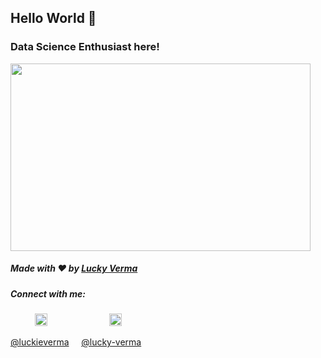 ## Hello World 👋
### Data Science Enthusiast here!

<img src = "https://media.giphy.com/media/SKab6E8Qeg7sY/giphy.gif" width="480" height="300">


##### Made with ❤️ by [Lucky Verma](https://github.com/thinkersloo)

##### Connect with me: 

&nbsp;&nbsp;&nbsp; &nbsp;&nbsp;&nbsp;&nbsp;&nbsp;
<a href="https://twitter.com/luckieverma"><img src="https://img.icons8.com/android/24/000000/twitter.png" height="20px" width="20px"/></a>
&nbsp;&nbsp;&nbsp; &nbsp;&nbsp;&nbsp; &nbsp;&nbsp;&nbsp; &nbsp;&nbsp;&nbsp; &nbsp;&nbsp;&nbsp; &nbsp;&nbsp;&nbsp;
<a href="https://www.linkedin.com/in/lucky-verma/"><img src="https://img.icons8.com/android/24/000000/linkedin.png" height="20px" width="20px"/></a>

[@luckieverma](https://twitter.com/luckieverma) &nbsp;&nbsp;&nbsp;
[@lucky-verma](https://www.linkedin.com/in/lucky-verma/)
